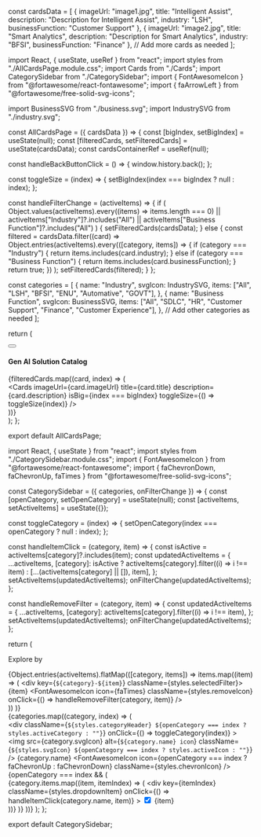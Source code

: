 const cardsData = [
  {
    imageUrl: "image1.jpg",
    title: "Intelligent Assist",
    description: "Description for Intelligent Assist",
    industry: "LSH",
    businessFunction: "Customer Support"
  },
  {
    imageUrl: "image2.jpg",
    title: "Smart Analytics",
    description: "Description for Smart Analytics",
    industry: "BFSI",
    businessFunction: "Finance"
  },
  // Add more cards as needed
];


import React, { useState, useRef } from "react";
import styles from "./AllCardsPage.module.css";
import Cards from "./Cards";
import CategorySidebar from "./CategorySidebar";
import { FontAwesomeIcon } from "@fortawesome/react-fontawesome";
import { faArrowLeft } from "@fortawesome/free-solid-svg-icons";

import BusinessSVG from "./business.svg";
import IndustrySVG from "./industry.svg";

const AllCardsPage = ({ cardsData }) => {
  const [bigIndex, setBigIndex] = useState(null);
  const [filteredCards, setFilteredCards] = useState(cardsData);
  const cardsContainerRef = useRef(null);

  const handleBackButtonClick = () => {
    window.history.back();
  };

  const toggleSize = (index) => {
    setBigIndex(index === bigIndex ? null : index);
  };

  const handleFilterChange = (activeItems) => {
    if (
      Object.values(activeItems).every((items) => items.length === 0) ||
      activeItems["Industry"]?.includes("All") ||
      activeItems["Business Function"]?.includes("All")
    ) {
      setFilteredCards(cardsData);
    } else {
      const filtered = cardsData.filter((card) =>
        Object.entries(activeItems).every(([category, items]) => {
          if (category === "Industry") {
            return items.includes(card.industry);
          } else if (category === "Business Function") {
            return items.includes(card.businessFunction);
          }
          return true;
        })
      );
      setFilteredCards(filtered);
    }
  };

  const categories = [
    {
      name: "Industry",
      svgIcon: IndustrySVG,
      items: ["All", "LSH", "BFSI", "ENU", "Automative", "GOVT"],
    },
    {
      name: "Business Function",
      svgIcon: BusinessSVG,
      items: ["All", "SDLC", "HR", "Customer Support", "Finance", "Customer Experience"],
    },
    // Add other categories as needed
  ];

  return (
    <div className={styles.allCardsPage}>
      <CategorySidebar categories={categories} onFilterChange={handleFilterChange} />
      <button onClick={handleBackButtonClick} className={styles.backButton}>
        <FontAwesomeIcon icon={faArrowLeft} />
      </button>
      <h4 className={styles.catalogsHeading}>Gen AI Solution Catalog</h4>
      <div className={styles.mainContainerCards}>
        <div className={styles.allCardsContainer} ref={cardsContainerRef}>
          {filteredCards.map((card, index) => (
            <div key={index}>
              <Cards
                imageUrl={card.imageUrl}
                title={card.title}
                description={card.description}
                isBig={index === bigIndex}
                toggleSize={() => toggleSize(index)}
              />
            </div>
          ))}
        </div>
      </div>
    </div>
  );
};

export default AllCardsPage;




import React, { useState } from "react";
import styles from "./CategorySidebar.module.css";
import { FontAwesomeIcon } from "@fortawesome/react-fontawesome";
import { faChevronDown, faChevronUp, faTimes } from "@fortawesome/free-solid-svg-icons";

const CategorySidebar = ({ categories, onFilterChange }) => {
  const [openCategory, setOpenCategory] = useState(null);
  const [activeItems, setActiveItems] = useState({});

  const toggleCategory = (index) => {
    setOpenCategory(index === openCategory ? null : index);
  };

  const handleItemClick = (category, item) => {
    const isActive = activeItems[category]?.includes(item);
    const updatedActiveItems = {
      ...activeItems,
      [category]: isActive
        ? activeItems[category].filter((i) => i !== item)
        : [...(activeItems[category] || []), item],
    };
    setActiveItems(updatedActiveItems);
    onFilterChange(updatedActiveItems);
  };

  const handleRemoveFilter = (category, item) => {
    const updatedActiveItems = {
      ...activeItems,
      [category]: activeItems[category].filter((i) => i !== item),
    };
    setActiveItems(updatedActiveItems);
    onFilterChange(updatedActiveItems);
  };

  return (
    <div className={styles.sidebar}>
      <p className={styles.sideHead}>Explore by</p>
      <div className={styles.selectedFilters}>
        {Object.entries(activeItems).flatMap(([category, items]) =>
          items.map((item) => (
            <div key={`${category}-${item}`} className={styles.selectedFilter}>
              <span>{item}</span>
              <FontAwesomeIcon
                icon={faTimes}
                className={styles.removeIcon}
                onClick={() => handleRemoveFilter(category, item)}
              />
            </div>
          ))
        )}
      </div>
      {categories.map((category, index) => (
        <div key={index} className={styles.category}>
          <div
            className={`${styles.categoryHeader} ${openCategory === index ? styles.activeCategory : ""}`}
            onClick={() => toggleCategory(index)}
          >
            <img
              src={category.svgIcon}
              alt={`${category.name} icon`}
              className={`${styles.svgIcon} ${openCategory === index ? styles.activeIcon : ""}`}
            />
            {category.name}
            <FontAwesomeIcon
              icon={openCategory === index ? faChevronUp : faChevronDown}
              className={styles.chevronIcon}
            />
          </div>
          {openCategory === index && (
            <div className={styles.dropdown}>
              {category.items.map((item, itemIndex) => (
                <div
                  key={itemIndex}
                  className={styles.dropdownItem}
                  onClick={() => handleItemClick(category.name, item)}
                >
                  <input
                    type="checkbox"
                    checked={activeItems[category.name]?.includes(item)}
                    readOnly
                    className={styles.checkbox}
                  />
                  <span className={styles.itemText}>{item}</span>
                </div>
              ))}
            </div>
          )}
        </div>
      ))}
    </div>
  );
};

export default CategorySidebar;
